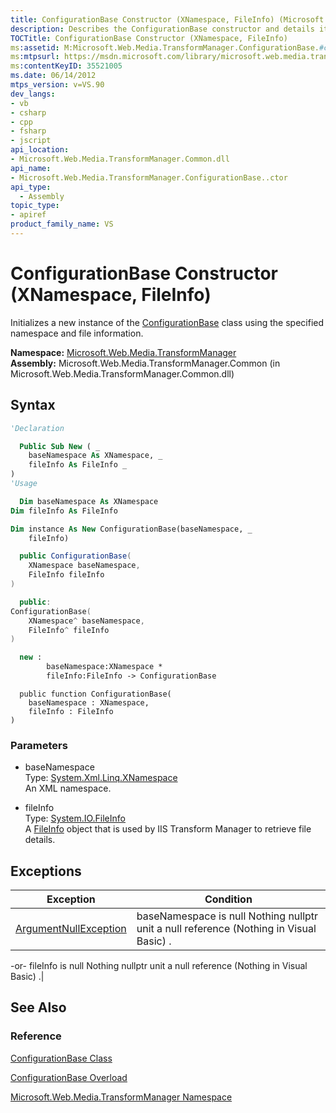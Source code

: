 ```yaml
---
title: ConfigurationBase Constructor (XNamespace, FileInfo) (Microsoft.Web.Media.TransformManager)
description: Describes the ConfigurationBase constructor and details its namespace, assembly, syntax, parameters, and exceptions.
TOCTitle: ConfigurationBase Constructor (XNamespace, FileInfo)
ms:assetid: M:Microsoft.Web.Media.TransformManager.ConfigurationBase.#ctor(System.Xml.Linq.XNamespace,System.IO.FileInfo)
ms:mtpsurl: https://msdn.microsoft.com/library/microsoft.web.media.transformmanager.configurationbase.configurationbase(v=VS.90)
ms:contentKeyID: 35521005
ms.date: 06/14/2012
mtps_version: v=VS.90
dev_langs:
- vb
- csharp
- cpp
- fsharp
- jscript
api_location:
- Microsoft.Web.Media.TransformManager.Common.dll
api_name:
- Microsoft.Web.Media.TransformManager.ConfigurationBase..ctor
api_type:
  - Assembly
topic_type:
- apiref
product_family_name: VS
---
```


# ConfigurationBase Constructor (XNamespace, FileInfo)

Initializes a new instance of the [ConfigurationBase](configurationbase-class-microsoft-web-media-transformmanager.md) class using the specified namespace and file information.

**Namespace:**  [Microsoft.Web.Media.TransformManager](microsoft-web-media-transformmanager-namespace.md)  
**Assembly:**  Microsoft.Web.Media.TransformManager.Common (in Microsoft.Web.Media.TransformManager.Common.dll)

## Syntax

```vb
'Declaration

  Public Sub New ( _
    baseNamespace As XNamespace, _
    fileInfo As FileInfo _
)
'Usage

  Dim baseNamespace As XNamespace
Dim fileInfo As FileInfo

Dim instance As New ConfigurationBase(baseNamespace, _
    fileInfo)
```

```csharp
  public ConfigurationBase(
    XNamespace baseNamespace,
    FileInfo fileInfo
)
```

```cpp
  public:
ConfigurationBase(
    XNamespace^ baseNamespace, 
    FileInfo^ fileInfo
)
```

``` fsharp
  new : 
        baseNamespace:XNamespace * 
        fileInfo:FileInfo -> ConfigurationBase
```

```jscript
  public function ConfigurationBase(
    baseNamespace : XNamespace, 
    fileInfo : FileInfo
)
```

### Parameters

  - baseNamespace  
    Type: [System.Xml.Linq.XNamespace](https://msdn.microsoft.com/library/bb291898)  
    An XML namespace.  

<!-- end list -->

  - fileInfo  
    Type: [System.IO.FileInfo](https://msdn.microsoft.com/library/akth6b1k)  
    A [FileInfo](https://msdn.microsoft.com/library/akth6b1k) object that is used by IIS Transform Manager to retrieve file details.  

## Exceptions

|                              Exception                               |                                        Condition                                        |
|----------------------------------------------------------------------|-----------------------------------------------------------------------------------------|
| [ArgumentNullException](https://msdn.microsoft.com/library/27426hcy) | baseNamespace is null Nothing nullptr unit a null reference (Nothing in Visual Basic) . |

-or-
fileInfo is null Nothing nullptr unit a null reference (Nothing in Visual Basic) .|

## See Also

### Reference

[ConfigurationBase Class](configurationbase-class-microsoft-web-media-transformmanager.md)

[ConfigurationBase Overload](configurationbase-constructor-microsoft-web-media-transformmanager.md)

[Microsoft.Web.Media.TransformManager Namespace](microsoft-web-media-transformmanager-namespace.md)
